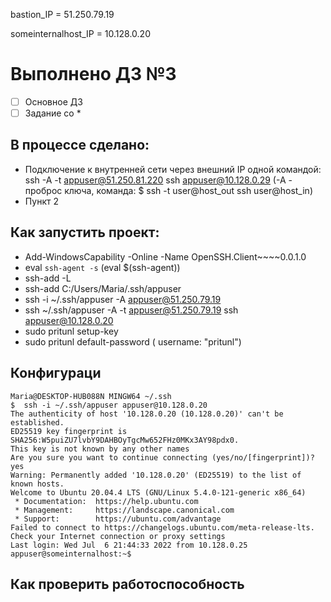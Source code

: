 bastion_IP = 51.250.79.19  
    
 someinternalhost_IP = 10.128.0.20


# Выполнено ДЗ №3

 - [ ] Основное ДЗ
 - [ ] Задание со *

## В процессе сделано:
 - Подключение к внутренней сети через внешний IP одной командой: ssh -A -t appuser@51.250.81.220 ssh appuser@10.128.0.29 (-A - проброс ключа, команда: $ ssh -t user@host_out ssh user@host_in)
 - Пункт 2

## Как запустить проект:
 - Add-WindowsCapability -Online -Name OpenSSH.Client~~~~0.0.1.0   
 - eval `ssh-agent -s`  (eval $(ssh-agent))
 - ssh-add -L
 - ssh-add  C:/Users/Maria/.ssh/appuser 
 - ssh -i  ~/.ssh/appuser -A appuser@51.250.79.19
 - ssh ~/.ssh/appuser -A -t appuser@51.250.79.19 ssh appuser@10.128.0.20
 - sudo pritunl setup-key
 - sudo pritunl default-password ( username: "pritunl")
 
 ## Конфигураци

```
Maria@DESKTOP-HUB088N MINGW64 ~/.ssh
$  ssh -i ~/.ssh/appuser appuser@10.128.0.20
The authenticity of host '10.128.0.20 (10.128.0.20)' can't be established.
ED25519 key fingerprint is SHA256:W5puiZU7lvbY9DAHBOyTgcMw652FHz0MKx3AY98pdx0.
This key is not known by any other names
Are you sure you want to continue connecting (yes/no/[fingerprint])? yes
Warning: Permanently added '10.128.0.20' (ED25519) to the list of known hosts.
Welcome to Ubuntu 20.04.4 LTS (GNU/Linux 5.4.0-121-generic x86_64)
 * Documentation:  https://help.ubuntu.com
 * Management:     https://landscape.canonical.com
 * Support:        https://ubuntu.com/advantage
Failed to connect to https://changelogs.ubuntu.com/meta-release-lts. Check your Internet connection or proxy settings
Last login: Wed Jul  6 21:44:33 2022 from 10.128.0.25
appuser@someinternalhost:~$
```

## Как проверить работоспособность
